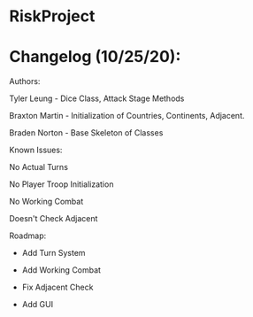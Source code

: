 # RiskProject

# Changelog (10/25/20):


Authors:

Tyler Leung - Dice Class, Attack Stage Methods

Braxton Martin - Initialization of Countries, Continents, Adjacent.

Braden Norton - Base Skeleton of Classes

Known Issues:

No Actual Turns

No Player Troop Initialization

No Working Combat

Doesn't Check Adjacent


Roadmap:
- Add Turn System

- Add Working Combat

- Fix Adjacent Check

- Add GUI
